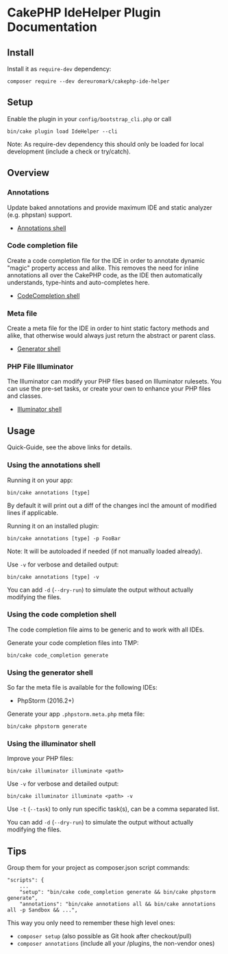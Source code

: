 #  CakePHP IdeHelper Plugin Documentation

## Install
Install it as `require-dev` dependency:
```
composer require --dev dereuromark/cakephp-ide-helper
```

## Setup
Enable the plugin in your `config/bootstrap_cli.php` or call
```
bin/cake plugin load IdeHelper --cli
```

Note: As require-dev dependency this should only be loaded for local development (include a check or try/catch).

## Overview

### Annotations
Update baked annotations and provide maximum IDE and static analyzer (e.g. phpstan) support.

* [Annotations shell](Annotations.md)

### Code completion file
Create a code completion file for the IDE in order to annotate dynamic "magic" property access and alike.
This removes the need for inline annotations all over the CakePHP code, as the IDE then automatically understands, type-hints and auto-completes here.

* [CodeCompletion shell](CodeCompletion.md)

### Meta file
Create a meta file for the IDE in order to hint static factory methods and alike, that otherwise
would always just return the abstract or parent class.

* [Generator shell](Generator.md)

### PHP File Illuminator
The Illuminator can modify your PHP files based on Illuminator rulesets.
You can use the pre-set tasks, or create your own to enhance your PHP files and classes.

* [Illuminator shell](Illuminator.md)


## Usage
Quick-Guide, see the above links for details.

### Using the annotations shell
Running it on your app:
```
bin/cake annotations [type]
```
By default it will print out a diff of the changes incl the amount of modified lines if applicable.

Running it on an installed plugin:
```
bin/cake annotations [type] -p FooBar
```
Note: It will be autoloaded if needed (if not manually loaded already).

Use `-v` for verbose and detailed output:
```
bin/cake annotations [type] -v
```

You can add `-d` (`--dry-run`) to simulate the output without actually modifying the files.

### Using the code completion shell
The code completion file aims to be generic and to work with all IDEs.

Generate your code completion files into TMP:
```
bin/cake code_completion generate
```

### Using the generator shell
So far the meta file is available for the following IDEs:
- PhpStorm (2016.2+)

Generate your app `.phpstorm.meta.php` meta file:
```
bin/cake phpstorm generate
```

### Using the illuminator shell
Improve your PHP files:
```
bin/cake illuminator illuminate <path>
```

Use `-v` for verbose and detailed output:
```
bin/cake illuminator illuminate <path> -v
```

Use `-t` (`--task`) to only run specific task(s), can be a comma separated list.

You can add `-d` (`--dry-run`) to simulate the output without actually modifying the files.


## Tips

Group them for your project as composer.json script commands:
```
"scripts": {
    ...
    "setup": "bin/cake code_completion generate && bin/cake phpstorm generate",
    "annotations": "bin/cake annotations all && bin/cake annotations all -p Sandbox && ...",
```

This way you only need to remember these high level ones:
- `composer setup` (also possible as Git hook after checkout/pull)
- `composer annotations` (include all your /plugins, the non-vendor ones)

